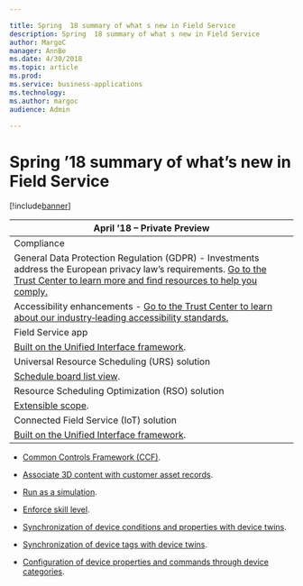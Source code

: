 ```yaml
---

title: Spring  18 summary of what s new in Field Service
description: Spring  18 summary of what s new in Field Service
author: MargoC
manager: AnnBe
ms.date: 4/30/2018
ms.topic: article
ms.prod: 
ms.service: business-applications
ms.technology: 
ms.author: margoc
audience: Admin

---
```

#  Spring ’18 summary of what’s new in Field Service




[!include[banner](../../../includes/banner.md)]

| April ’18 – Private Preview                                                                                                                                                                                                                                   |
|---------------------------------------------------------------------------------------------------------------------------------------------------------------------------------------------------------------------------------------------------------------|
| Compliance                                                                                                                                                                                                                                                    |
| General Data Protection Regulation (GDPR) - Investments address the European privacy law’s requirements. [Go to the Trust Center to learn more and find resources to help you comply.](https://www.microsoft.com/en-us/TrustCenter/Privacy/gdpr/default.aspx) |
| Accessibility enhancements - [Go to the Trust Center to learn about our industry‑leading accessibility standards.](https://www.microsoft.com/en-us/trustcenter/compliance/accessibility)                                                                      |
| Field Service app                                                                                                                                                                                                                                             |
| [Built on the Unified Interface framework](field-service-app-enhancements).                                                                                                                                                                                                 |
| Universal Resource Scheduling (URS) solution                                                                                                                                                                                                                  |
| [Schedule board list view](universal-resource-scheduling-urs-enhancements).                                                                                                                                                                                                            |
| Resource Scheduling Optimization (RSO) solution                                                                                                                                                                                                               |
| [Extensible scope](resource-scheduling-optimization-rso-enhancements).                                                                                                                                                                                                                       |
| Connected Field Service (IoT) solution                                                                                                                                                                                                                        |
| [Built on the Unified Interface framework](connected-field-service-iot-enhancements).                                                                                                                                                                                                 |

-   [Common Controls Framework (CCF)](field-service-app-enhancements).

-   [Associate 3D content with customer asset records](field-service-app-enhancements).

-   [Run as a simulation](resource-scheduling-optimization-rso-enhancements).

-   [Enforce skill level](resource-scheduling-optimization-rso-enhancements).

-   [Synchronization of device conditions and properties with device
    twins](connected-field-service-iot-enhancements).

-   [Synchronization of device tags with device
    twins](connected-field-service-iot-enhancements_1).

-   [Configuration of device properties and commands through device
    categories](connected-field-service-iot-enhancements).

